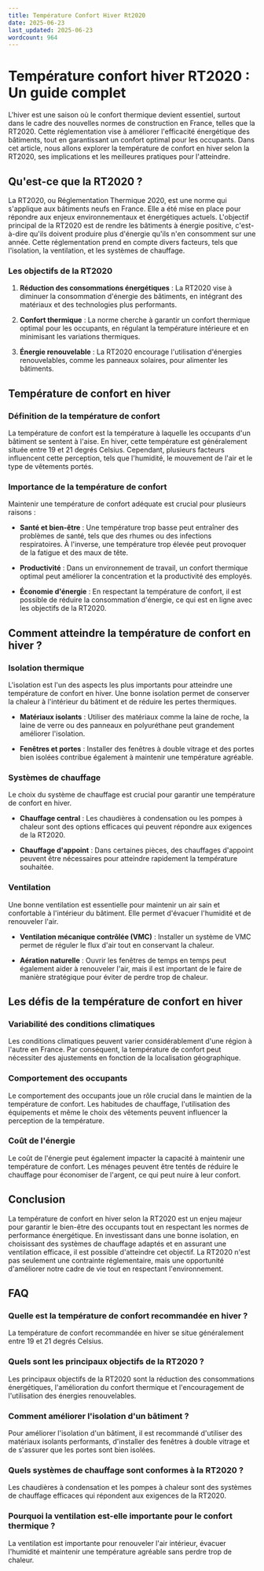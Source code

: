 ```yaml
---
title: Température Confort Hiver Rt2020
date: 2025-06-23
last_updated: 2025-06-23
wordcount: 964
---
```


# Température confort hiver RT2020 : Un guide complet

L'hiver est une saison où le confort thermique devient essentiel, surtout dans le cadre des nouvelles normes de construction en France, telles que la RT2020. Cette réglementation vise à améliorer l'efficacité énergétique des bâtiments, tout en garantissant un confort optimal pour les occupants. Dans cet article, nous allons explorer la température de confort en hiver selon la RT2020, ses implications et les meilleures pratiques pour l'atteindre.

## Qu'est-ce que la RT2020 ?

La RT2020, ou Réglementation Thermique 2020, est une norme qui s'applique aux bâtiments neufs en France. Elle a été mise en place pour répondre aux enjeux environnementaux et énergétiques actuels. L'objectif principal de la RT2020 est de rendre les bâtiments à énergie positive, c'est-à-dire qu'ils doivent produire plus d'énergie qu'ils n'en consomment sur une année. Cette réglementation prend en compte divers facteurs, tels que l'isolation, la ventilation, et les systèmes de chauffage.

### Les objectifs de la RT2020

1. **Réduction des consommations énergétiques** : La RT2020 vise à diminuer la consommation d'énergie des bâtiments, en intégrant des matériaux et des technologies plus performants.
   
2. **Confort thermique** : La norme cherche à garantir un confort thermique optimal pour les occupants, en régulant la température intérieure et en minimisant les variations thermiques.

3. **Énergie renouvelable** : La RT2020 encourage l'utilisation d'énergies renouvelables, comme les panneaux solaires, pour alimenter les bâtiments.

## Température de confort en hiver

### Définition de la température de confort

La température de confort est la température à laquelle les occupants d'un bâtiment se sentent à l'aise. En hiver, cette température est généralement située entre 19 et 21 degrés Celsius. Cependant, plusieurs facteurs influencent cette perception, tels que l'humidité, le mouvement de l'air et le type de vêtements portés.

### Importance de la température de confort

Maintenir une température de confort adéquate est crucial pour plusieurs raisons :

- **Santé et bien-être** : Une température trop basse peut entraîner des problèmes de santé, tels que des rhumes ou des infections respiratoires. À l'inverse, une température trop élevée peut provoquer de la fatigue et des maux de tête.

- **Productivité** : Dans un environnement de travail, un confort thermique optimal peut améliorer la concentration et la productivité des employés.

- **Économie d'énergie** : En respectant la température de confort, il est possible de réduire la consommation d'énergie, ce qui est en ligne avec les objectifs de la RT2020.

## Comment atteindre la température de confort en hiver ?

### Isolation thermique

L'isolation est l'un des aspects les plus importants pour atteindre une température de confort en hiver. Une bonne isolation permet de conserver la chaleur à l'intérieur du bâtiment et de réduire les pertes thermiques.

- **Matériaux isolants** : Utiliser des matériaux comme la laine de roche, la laine de verre ou des panneaux en polyuréthane peut grandement améliorer l'isolation.

- **Fenêtres et portes** : Installer des fenêtres à double vitrage et des portes bien isolées contribue également à maintenir une température agréable.

### Systèmes de chauffage

Le choix du système de chauffage est crucial pour garantir une température de confort en hiver.

- **Chauffage central** : Les chaudières à condensation ou les pompes à chaleur sont des options efficaces qui peuvent répondre aux exigences de la RT2020.

- **Chauffage d'appoint** : Dans certaines pièces, des chauffages d'appoint peuvent être nécessaires pour atteindre rapidement la température souhaitée.

### Ventilation

Une bonne ventilation est essentielle pour maintenir un air sain et confortable à l'intérieur du bâtiment. Elle permet d'évacuer l'humidité et de renouveler l'air.

- **Ventilation mécanique contrôlée (VMC)** : Installer un système de VMC permet de réguler le flux d'air tout en conservant la chaleur.

- **Aération naturelle** : Ouvrir les fenêtres de temps en temps peut également aider à renouveler l'air, mais il est important de le faire de manière stratégique pour éviter de perdre trop de chaleur.

## Les défis de la température de confort en hiver

### Variabilité des conditions climatiques

Les conditions climatiques peuvent varier considérablement d'une région à l'autre en France. Par conséquent, la température de confort peut nécessiter des ajustements en fonction de la localisation géographique.

### Comportement des occupants

Le comportement des occupants joue un rôle crucial dans le maintien de la température de confort. Les habitudes de chauffage, l'utilisation des équipements et même le choix des vêtements peuvent influencer la perception de la température.

### Coût de l'énergie

Le coût de l'énergie peut également impacter la capacité à maintenir une température de confort. Les ménages peuvent être tentés de réduire le chauffage pour économiser de l'argent, ce qui peut nuire à leur confort.

## Conclusion

La température de confort en hiver selon la RT2020 est un enjeu majeur pour garantir le bien-être des occupants tout en respectant les normes de performance énergétique. En investissant dans une bonne isolation, en choisissant des systèmes de chauffage adaptés et en assurant une ventilation efficace, il est possible d'atteindre cet objectif. La RT2020 n'est pas seulement une contrainte réglementaire, mais une opportunité d'améliorer notre cadre de vie tout en respectant l'environnement.

## FAQ

### Quelle est la température de confort recommandée en hiver ?

La température de confort recommandée en hiver se situe généralement entre 19 et 21 degrés Celsius.

### Quels sont les principaux objectifs de la RT2020 ?

Les principaux objectifs de la RT2020 sont la réduction des consommations énergétiques, l'amélioration du confort thermique et l'encouragement de l'utilisation des énergies renouvelables.

### Comment améliorer l'isolation d'un bâtiment ?

Pour améliorer l'isolation d'un bâtiment, il est recommandé d'utiliser des matériaux isolants performants, d'installer des fenêtres à double vitrage et de s'assurer que les portes sont bien isolées.

### Quels systèmes de chauffage sont conformes à la RT2020 ?

Les chaudières à condensation et les pompes à chaleur sont des systèmes de chauffage efficaces qui répondent aux exigences de la RT2020.

### Pourquoi la ventilation est-elle importante pour le confort thermique ?

La ventilation est importante pour renouveler l'air intérieur, évacuer l'humidité et maintenir une température agréable sans perdre trop de chaleur.